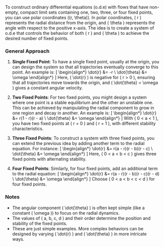 To construct ordinary differential equations (o.d.e) with flows that have non-empty, compact limit sets containing one, two, three, or four fixed points, you can use polar coordinates \((r, \theta)\). In polar coordinates, \( r \) represents the radial distance from the origin, and \( \theta \) represents the angle with respect to the positive x-axis. The idea is to create a system of o.d.e that controls the behavior of both \( r \) and \( \theta \) to achieve the desired number of fixed points.

### General Approach

1. **Single Fixed Point**: To have a single fixed point, usually at the origin, you can design the system so that all trajectories eventually converge to this point. An example is:
   \[ \begin{align*}
   \dot{r} &= -r \\
   \dot{\theta} &= \omega
   \end{align*} \]
   Here, \( \dot{r} \) is negative for \( r > 0 \), ensuring that all trajectories move towards the origin, and \( \dot{\theta} = \omega \) gives a constant angular velocity.

2. **Two Fixed Points**: For two fixed points, you might design a system where one point is a stable equilibrium and the other an unstable one. This can be achieved by manipulating the radial component to grow in one region and decay in another. An example is:
   \[ \begin{align*}
   \dot{r} &= r(1 - r)(r - a) \\
   \dot{\theta} &= \omega
   \end{align*} \]
   With \( 0 < a < 1 \), you have two fixed points at \( r = 0 \) and \( r = 1 \), with different stability characteristics.

3. **Three Fixed Points**: To construct a system with three fixed points, you can extend the previous idea by adding another term to the radial equation. For instance:
   \[ \begin{align*}
   \dot{r} &= r(a - r)(r - b)(r - c) \\
   \dot{\theta} &= \omega
   \end{align*} \]
   Here, \( 0 < a < b < c \) gives three fixed points with alternating stability.

4. **Four Fixed Points**: Similarly, for four fixed points, add an additional term to the radial equation:
   \[ \begin{align*}
   \dot{r} &= r(a - r)(r - b)(r - c)(r - d) \\
   \dot{\theta} &= \omega
   \end{align*} \]
   Choose \( 0 < a < b < c < d \) for four fixed points.

### Notes
- The angular component \( \dot{\theta} \) is often kept simple (like a constant \( \omega \)) to focus on the radial dynamics.
- The values of \( a, b, c, d \) and their order determine the position and stability of the fixed points.
- These are just simple examples. More complex behaviors can be designed by varying \( \dot{r} \) and \( \dot{\theta} \) in more intricate ways.